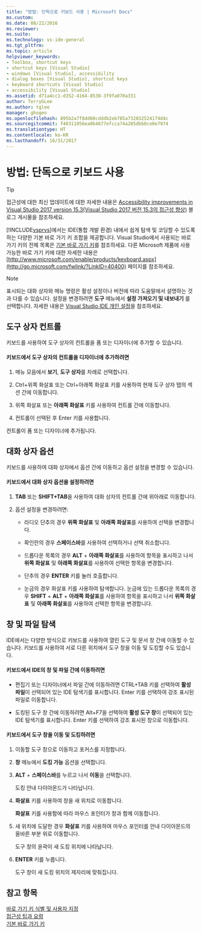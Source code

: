 ```yaml
---
title: "방법: 단독으로 키보드 사용 | Microsoft Docs"
ms.custom: 
ms.date: 08/22/2016
ms.reviewer: 
ms.suite: 
ms.technology: vs-ide-general
ms.tgt_pltfrm: 
ms.topic: article
helpviewer_keywords:
- Toolbox, shortcut keys
- shortcut keys [Visual Studio]
- windows [Visual Studio], accessibility
- dialog boxes [Visual Studio], shortcut keys
- keyboard shortcuts [Visual Studio]
- accessibility [Visual Studio]
ms.assetid: d71a4cc1-d352-4164-8538-3f9fa070a331
author: TerryGLee
ms.author: tglee
manager: ghogen
ms.openlocfilehash: 895b2a7f8dd60cdddb2eb785a732032524174d4c
ms.sourcegitcommit: f40311056ea0b4677efcca74a285dbb0ce0e7974
ms.translationtype: HT
ms.contentlocale: ko-KR
ms.lasthandoff: 10/31/2017
---
```

# <a name="how-to-use-the-keyboard-exclusively"></a>방법: 단독으로 키보드 사용
> [!TIP]
> 접근성에 대한 최신 업데이트에 대한 자세한 내용은 [Accessibility improvements in Visual Studio 2017 version 15.3(Visual Studio 2017 버전 15.3의 접근성 향상)](https://blogs.msdn.microsoft.com/visualstudio/2017/08/14/accessibility-improvements-in-visual-studio-2017-version-15-3/) 블로그 게시물을 참조하세요.

[!INCLUDE[vsprvs](../../code-quality/includes/vsprvs_md.md)]에서는 IDE(통합 개발 환경) 내에서 쉽게 탐색 및 코딩할 수 있도록 하는 다양한 기본 바로 가기 키 조합을 제공합니다. Visual Studio에서 사용되는 바로 가기 키의 전체 목록은 [기본 바로 가기 키](../../ide/default-keyboard-shortcuts-in-visual-studio.md)를 참조하세요. 다른 Microsoft 제품에 사용 가능한 바로 가기 키에 대한 자세한 내용은 [http://www.microsoft.com/enable/products/keyboard.aspx](http://go.microsoft.com/fwlink/?LinkID=40400) 페이지를 참조하세요.  

> [!NOTE]
>  표시되는 대화 상자와 메뉴 명령은 활성 설정이나 버전에 따라 도움말에서 설명하는 것과 다를 수 있습니다. 설정을 변경하려면 **도구** 메뉴에서 **설정 가져오기 및 내보내기** 를 선택합니다. 자세한 내용은 [Visual Studio IDE 개인 설정](../../ide/personalizing-the-visual-studio-ide.md)을 참조하세요.  

## <a name="toolbox-controls"></a>도구 상자 컨트롤  
 키보드를 사용하여 도구 상자의 컨트롤을 폼 또는 디자이너에 추가할 수 있습니다.  

#### <a name="to-add-controls-from-the-toolbox-to-a-designer-from-the-keyboard"></a>키보드에서 도구 상자의 컨트롤을 디자이너에 추가하려면  

1.  메뉴 모음에서 **보기**, **도구 상자**를 차례로 선택합니다.  

2.  Ctrl+위쪽 화살표 또는 Ctrl+아래쪽 화살표 키를 사용하여 현재 도구 상자 탭의 섹션 간에 이동합니다.  

3.  위쪽 화살표 또는 **아래쪽 화살표** 키를 사용하여 컨트롤 간에 이동합니다.  

4.  컨트롤이 선택된 후 Enter 키를 사용합니다.  

 컨트롤이 폼 또는 디자이너에 추가됩니다.  

## <a name="dialog-box-options"></a>대화 상자 옵션  
 키보드를 사용하여 대화 상자에서 옵션 간에 이동하고 옵션 설정을 변경할 수 있습니다.  

#### <a name="to-set-dialog-box-options-from-the-keyboard"></a>키보드에서 대화 상자 옵션을 설정하려면  

1.  **TAB** 또는 **SHIFT+TAB**을 사용하여 대화 상자의 컨트롤 간에 위아래로 이동합니다.  

2.  옵션 설정을 변경하려면:  

    -   라디오 단추의 경우 **위쪽 화살표** 및 **아래쪽 화살표**를 사용하여 선택을 변경합니다.  

    -   확인란의 경우 **스페이스바**를 사용하여 선택하거나 선택 취소합니다.  

    -   드롭다운 목록의 경우 **ALT** + **아래쪽 화살표**를 사용하여 항목을 표시하고 나서 **위쪽 화살표** 및 **아래쪽 화살표**를 사용하여 선택한 항목을 변경합니다.  

    -   단추의 경우 **ENTER** 키를 눌러 호출합니다.  

    -   눈금의 경우 화살표 키를 사용하여 탐색합니다. 눈금에 있는 드롭다운 목록의 경우 **SHIFT** + **ALT** + **아래쪽 화살표**를 사용하여 항목을 표시하고 나서 **위쪽 화살표** 및 **아래쪽 화살표**를 사용하여 선택한 항목을 변경합니다.  

## <a name="window-and-file-navigation"></a>창 및 파일 탐색  
 IDE에서는 다양한 방식으로 키보드를 사용하여 열린 도구 및 문서 창 간에 이동할 수 있습니다. 키보드를 사용하여 서로 다른 위치에서 도구 창을 이동 및 도킹할 수도 있습니다.  

#### <a name="to-navigate-among-windows-and-files-in-the-ide-from-the-keyboard"></a>키보드에서 IDE의 창 및 파일 간에 이동하려면  

-   편집기 또는 디자이너에서 파일 간에 이동하려면 CTRL+TAB 키를 선택하여 **활성 파일**이 선택되어 있는 IDE 탐색기를 표시합니다. Enter 키를 선택하여 강조 표시된 파일로 이동합니다.  

-   도킹된 도구 창 간에 이동하려면 Alt+F7을 선택하여 **활성 도구 창**이 선택되어 있는 IDE 탐색기를 표시합니다. Enter 키를 선택하여 강조 표시된 창으로 이동합니다.  

#### <a name="to-move-and-dock-tool-windows-from-the-keyboard"></a>키보드에서 도구 창을 이동 및 도킹하려면  

1.  이동할 도구 창으로 이동하고 포커스를 지정합니다.  

2.  **창** 메뉴에서 **도킹 가능** 옵션을 선택합니다.  

3.  **ALT** + **스페이스바**를 누르고 나서 **이동**을 선택합니다.  

     도킹 안내 다이아몬드가 나타납니다.  

4.  **화살표** 키를 사용하여 창을 새 위치로 이동합니다.  

     **화살표** 키를 사용함에 따라 마우스 포인터가 창과 함께 이동합니다.  

5.  새 위치에 도달한 경우 **화살표** 키를 사용하여 마우스 포인터를 안내 다이아몬드의 올바른 부분 위로 이동합니다.  

     도구 창의 윤곽이 새 도킹 위치에 나타납니다.  

6.  **ENTER** 키를 누릅니다.  

     도구 창이 새 도킹 위치의 제자리에 맞춰집니다.  

## <a name="see-also"></a>참고 항목  
 [바로 가기 키 식별 및 사용자 지정](../../ide/identifying-and-customizing-keyboard-shortcuts-in-visual-studio.md)   
 [접근성 팁과 요령](../../ide/reference/accessibility-tips-and-tricks.md)   
 [기본 바로 가기 키](../../ide/default-keyboard-shortcuts-in-visual-studio.md)
